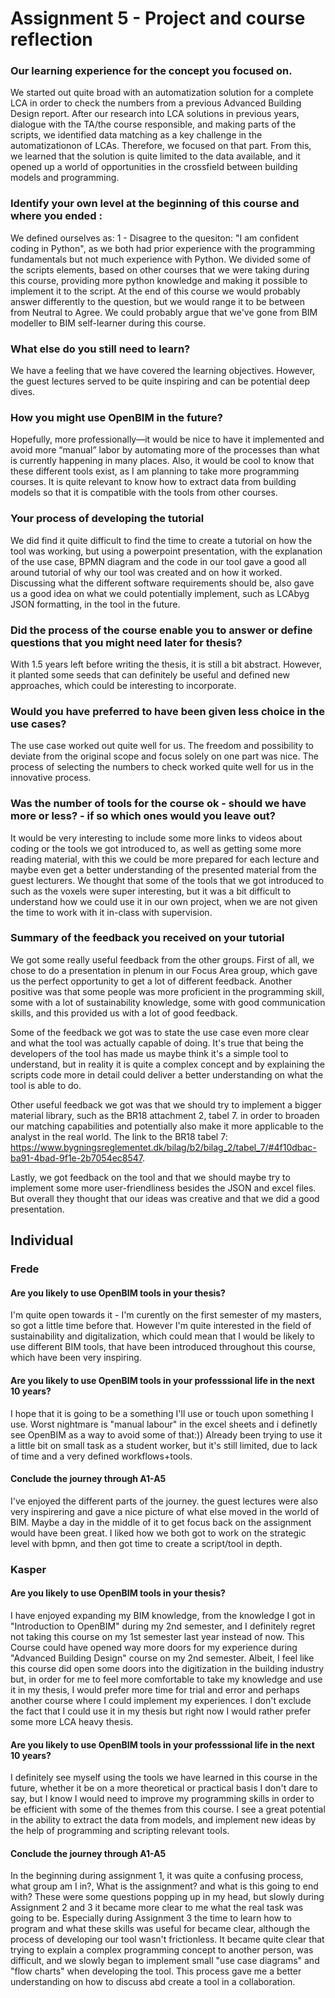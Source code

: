 # Assignment 5 - Project and course reflection

### Our learning experience for the concept you focused on.
We started out quite broad with an automatization solution for a complete LCA in order to check the numbers from a previous Advanced Building Design report. After our research into LCA solutions in previous years, dialogue with the TA/the course responsible, and making parts of the scripts, we identified data matching as a key challenge in the automatizationon of LCAs. Therefore, we focused on that part. From this, we learned that the solution is quite limited to the data available, and it opened up a world of opportunities in the crossfield between building models and programming.

### Identify your own level at the beginning of this course and where you ended :

We defined ourselves as: 1 - Disagree to the quesiton: "I am confident coding in Python", as we both had prior experience with the programming fundamentals but not much experience with Python. We divided some of the scripts elements, based on other courses that we were taking during this course, providing more python knowledge and making it possible to implement it to the script. At the end of this course we would probably answer differently to the question, but we would range it to be between from Neutral to Agree. We could probably argue that we've gone from BIM modeller to BIM self-learner during this course.

### What else do you still need to learn?
We have a feeling that we have covered the learning objectives. However, the guest lectures served to be quite inspiring and can be potential deep dives.


### How you might use OpenBIM in the future?
Hopefully, more professionally—it would be nice to have it implemented and avoid more “manual” labor by automating more of the processes than what is currently happening in many places. Also, it would be cool to know that these different tools exist, as I am planning to take more programming courses. It is quite relevant to know how to extract data from building models so that it is compatible with the tools from other courses.


### Your process of developing the tutorial
We did find it quite difficult to find the time to create a tutorial on how the tool was working, but using a powerpoint presentation, with the explanation of the use case, BPMN diagram and the code in our tool gave a good all around tutorial of why our tool was created and on how it worked. Discussing what the different software requirements should be, also gave us a good idea on what we could potentially implement, such as LCAbyg JSON formatting, in the tool in the future.

### Did the process of the course enable you to answer or define questions that you might need later for thesis?
With 1.5 years left before writing the thesis, it is still a bit abstract. However, it planted some seeds that can definitely be useful and defined new approaches, which could be interesting to incorporate.

### Would you have preferred to have been given less choice in the use cases?
The use case worked out quite well for us. The freedom and possibility to deviate from the original scope and focus solely on one part was nice. The process of selecting the numbers to check worked quite well for us in the innovative process.

### Was the number of tools for the course ok - should we have more or less? - if so which ones would you leave out?

It would be very interesting to include some more links to videos about coding or the tools we got introduced to, as well as getting some more reading material, with this we could be more prepared for each lecture and maybe even get a better understanding of the presented material from the guest lecturers. We thought that some of the tools that we got introduced to such as the voxels were super interesting, but it was a bit difficult to understand how we could use it in our own project, when we are not given the time to work with it in-class with supervision.


### Summary of the feedback you received on your tutorial

We got some really useful feedback from the other groups. First of all, we chose to do a presentation in plenum in our Focus Area group, which gave us the perfect opportunity to get a lot of different feedback. Another positive was that some people was more proficient in the programming skill, some with a lot of sustainability knowledge, some with good communication skills, and this provided us with a lot of good feedback. 

Some of the feedback we got was to state the use case even more clear and what the tool was actually capable of doing. It's true that being the developers of the tool has made us maybe think it's a simple tool to understand, but in reality it is quite a complex concept and by explaining the scripts code more in detail could deliver a better understanding on what the tool is able to do.

Other useful feedback we got was that we should try to implement a bigger material library, such as the BR18 attachment 2, tabel 7. in order to broaden our matching capabilities and potentially also make it more applicable to the analyst in the real world.
The link to the BR18 tabel 7: https://www.bygningsreglementet.dk/bilag/b2/bilag_2/tabel_7/#4f10dbac-ba91-4bad-9f1e-2b7054ec8547.

Lastly, we got feedback on the tool and that we should maybe try to implement some more user-friendliness besides the JSON and excel files. But overall they thought that our ideas was creative and that we did a good presentation.


## Individual

### Frede

#### Are you likely to use OpenBIM tools in your thesis?
I'm quite open towards it - I'm curently on the first semester of my masters, so got a little time before that. However I'm quite interested in the field of sustainability and digitalization, which could mean that I would be likely to use different BIM tools, that have been introduced throughout this course, which have been very inspiring.


#### Are you likely to use OpenBIM tools in your professsional life in the next 10 years?
I hope that it is going to be a something I'll use or touch upon something I use. Worst nightmare is "manual labour" in the excel sheets and i definetly see OpenBIM as a way to avoid some of that:)) Already been trying to use it a little bit on small task as a student worker, but it's still limited, due to lack of time and a very defined workflows+tools. 

#### Conclude the journey through A1-A5
I've enjoyed the different parts of the journey.
the guest lectures were also very inspirering and gave a nice picture of what else moved in the world of BIM. Maybe a day in the middle of it to get focus back on the assignment would have been great. I liked how we both got to work on the strategic level with bpmn, and then got time to create a script/tool in depth.

### Kasper

#### Are you likely to use OpenBIM tools in your thesis?
I have enjoyed expanding my BIM knowledge, from the knowledge I got in "Introduction to OpenBIM" during my 2nd semester, and I definitely regret not taking this course on my 1st semester last year instead of now. This Course could have opened way more doors for my experience during "Advanced Building Design" course on my 2nd semester. Albeit, I feel like this course did open some doors into the digitization in the building industry but, in order for me to feel more comfortable to take my knowledge and use it in my thesis, I would prefer more time for trial and error and perhaps another course where I could implement my experiences. I don't exclude the fact that I could use it in my thesis but right now I would rather prefer some more LCA heavy thesis.

#### Are you likely to use OpenBIM tools in your professsional life in the next 10 years?
I definitely see myself using the tools we have learned in this course in the future, whether it be on a more theoretical or practical basis I don't dare to say, but I know I would need to improve my programming skills in order to be efficient with some of the themes from this course. I see a great potential in the ability to extract the data from models, and implement new ideas by the help of programming and scripting relevant tools.

#### Conclude the journey through A1-A5

In the beginning during assignment 1, it was quite a confusing process, what group am I in?, What is the assignment? and what is this going to end with? These were some questions popping up in my head, but slowly during Assignment 2 and 3 it became more clear to me what the real task was going to be. Especially during Assignment 3 the time to learn how to program and what these skills was useful for became clear, although the process of developing our tool wasn't frictionless. It became quite clear that trying to explain a complex programming concept to another person, was difficult, and we slowly began to implement small "use case diagrams" and "flow charts" when developing the tool. This process gave me a better understanding on how to discuss abd create a tool in a collaboration.

